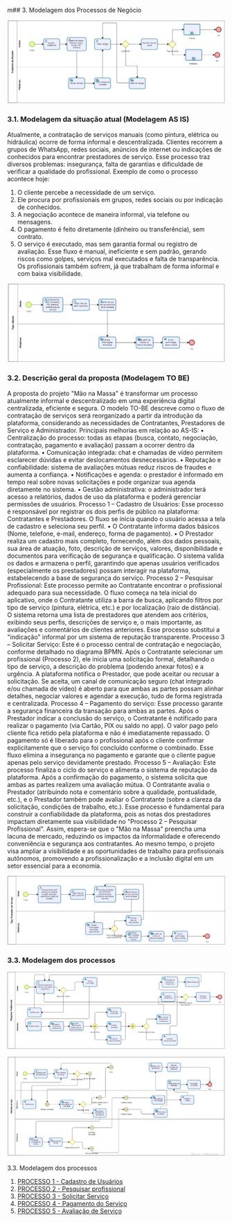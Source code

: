 m## 3. Modelagem dos Processos de Negócio

![1.jpeg](images/1.jpeg)
### 3.1. Modelagem da situação atual (Modelagem AS IS)
Atualmente, a contratação de serviços manuais (como pintura, elétrica ou hidráulica) ocorre de forma informal e descentralizada. Clientes recorrem a grupos de WhatsApp, redes sociais, anúncios de internet ou indicações de conhecidos para encontrar prestadores de serviço. Esse processo traz diversos problemas: insegurança, falta de garantias e dificuldade de verificar a qualidade do profissional.
Exemplo de como o processo acontece hoje:
1.	O cliente percebe a necessidade de um serviço.
2.	Ele procura por profissionais em grupos, redes sociais ou por indicação de conhecidos.
3.	A negociação acontece de maneira informal, via telefone ou mensagens.
4.	O pagamento é feito diretamente (dinheiro ou transferência), sem contrato.
5.	O serviço é executado, mas sem garantia formal ou registro de avaliação.
Esse fluxo é manual, ineficiente e sem padrão, gerando riscos como golpes, serviços mal executados e falta de transparência. Os profissionais também sofrem, já que trabalham de forma informal e com baixa visibilidade.

![2.jpeg](images/2.jpeg) 

### 3.2. Descrição geral da proposta (Modelagem TO BE)

A proposta do projeto "Mão na Massa" é transformar um processo atualmente informal e descentralizado em uma experiência digital centralizada, eficiente e segura. O modelo TO-BE descreve como o fluxo de contratação de serviços será reorganizado a partir da introdução da plataforma, considerando as necessidades de Contratantes, Prestadores de Serviço e Administrador.
Principais melhorias em relação ao AS-IS:
•	Centralização do processo: todas as etapas (busca, contato, negociação, contratação, pagamento e avaliação) passam a ocorrer dentro da plataforma.
•	Comunicação integrada: chat e chamadas de vídeo permitem esclarecer dúvidas e evitar deslocamentos desnecessários.
•	Reputação e confiabilidade: sistema de avaliações mútuas reduz riscos de fraudes e aumenta a confiança.
•	Notificações e agenda: o prestador é informado em tempo real sobre novas solicitações e pode organizar sua agenda diretamente no sistema.
•	Gestão administrativa: o administrador terá acesso a relatórios, dados de uso da plataforma e poderá gerenciar permissões de usuários.
Processo 1 – Cadastro de Usuários: Esse processo é responsável por registrar os dois perfis de público na plataforma: Contratantes e Prestadores. O fluxo se inicia quando o usuário acessa a tela de cadastro e seleciona seu perfil.
•	O Contratante informa dados básicos (Nome, telefone, e-mail, endereço, forma de pagamento).
•	O Prestador realiza um cadastro mais completo, fornecendo, além dos dados pessoais, sua área de atuação, foto, descrição de serviços, valores, disponibilidade e documentos para verificação de segurança e qualificação. O sistema valida os dados e armazena o perfil, garantindo que apenas usuários verificados (especialmente os prestadores) possam interagir na plataforma, estabelecendo a base de segurança do serviço.
Processo 2 – Pesquisar Profissional: Este processo permite ao Contratante encontrar o profissional adequado para sua necessidade. O fluxo começa na tela inicial do aplicativo, onde o Contratante utiliza a barra de busca, aplicando filtros por tipo de serviço (pintura, elétrica, etc.) e por localização (raio de distância). O sistema retorna uma lista de prestadores que atendem aos critérios, exibindo seus perfis, descrições de serviço e, o mais importante, as avaliações e comentários de clientes anteriores. Esse processo substitui a "indicação" informal por um sistema de reputação transparente.
Processo 3 – Solicitar Serviço: Este é o processo central de contratação e negociação, conforme detalhado no diagrama BPMN. Após o Contratante selecionar um profissional (Processo 2), ele inicia uma solicitação formal, detalhando o tipo de serviço, a descrição do problema (podendo anexar fotos) e a urgência. A plataforma notifica o Prestador, que pode aceitar ou recusar a solicitação. Se aceita, um canal de comunicação seguro (chat integrado e/ou chamada de vídeo) é aberto para que ambas as partes possam alinhar detalhes, negociar valores e agendar a execução, tudo de forma registrada e centralizada.
Processo 4 – Pagamento do serviço: Esse processo garante a segurança financeira da transação para ambas as partes. Após o Prestador indicar a conclusão do serviço, o Contratante é notificado para realizar o pagamento (via Cartão, PIX ou saldo no app). O valor pago pelo cliente fica retido pela plataforma e não é imediatamente repassado. O pagamento só é liberado para o profissional após o cliente confirmar explicitamente que o serviço foi concluído conforme o combinado. Esse fluxo elimina a insegurança no pagamento e garante que o cliente pague apenas pelo serviço devidamente prestado.
Processo 5 – Avaliação: Este processo finaliza o ciclo do serviço e alimenta o sistema de reputação da plataforma. Após a confirmação do pagamento, o sistema solicita que ambas as partes realizem uma avaliação mútua. O Contratante avalia o Prestador (atribuindo nota e comentário sobre a qualidade, pontualidade, etc.), e o Prestador também pode avaliar o Contratante (sobre a clareza da solicitação, condições de trabalho, etc.). Esse processo é fundamental para construir a confiabilidade da plataforma, pois as notas dos prestadores impactam diretamente sua visibilidade no "Processo 2 – Pesquisar Profissional".
Assim, espera-se que o "Mão na Massa" preencha uma lacuna de mercado, reduzindo os impactos da informalidade e oferecendo conveniência e segurança aos contratantes. Ao mesmo tempo, o projeto visa ampliar a visibilidade e as oportunidades de trabalho para profissionais autônomos, promovendo a profissionalização e a inclusão digital em um setor essencial para a economia.

![3.jpeg](images/3.jpeg)
 
### 3.3. Modelagem dos processos

![4.jpeg](images/4.jpeg)

![5.jpeg](images/5.jpeg)


3.3. Modelagem dos processos

<ol>
<li><a href="processos/processo-1-cadastro-de-usuario.md">PROCESSO 1 - Cadastro de Usuários</a></li>

<li><a href="processos/processo-2-pesquisar-profissional.md">PROCESSO 2 - Pesquisar profissional</a></li>

<li><a href="processos/processo-3-solicitar-servico.md">PROCESSO 3 - Solicitar Serviço</a></li>

<li><a href="processos/processo-4-pagamento-do-servico.md">PROCESSO 4 - Pagamento do Serviço</a></li>

<li><a href="processos/processo-5-avaliacao-de-servico.md">PROCESSO 5 - Avaliação de Serviço</a></li>
</ol>
